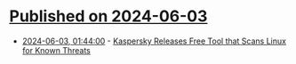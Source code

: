 # [Published on 2024-06-03](index.md)

* [2024-06-03, 01:44:00](https://soylentnews.org/article.pl?sid=24/06/02/046212&from=rss) - [Kaspersky Releases Free Tool that Scans Linux for Known Threats](https://soylentnews.org/article.pl?sid=24/06/02/046212&from=rss)
